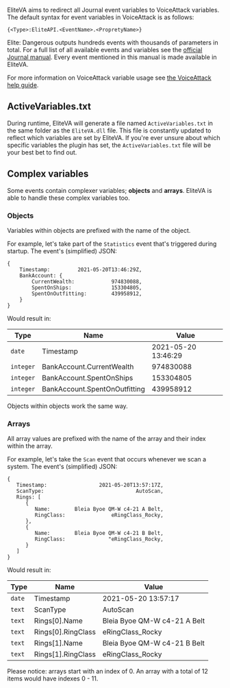 EliteVA aims to redirect all Journal event variables to VoiceAttack variables.
The default syntax for event variables in VoiceAttack is as follows:

```
{<Type>:EliteAPI.<EventName>.<PropretyName>}
```

Elite: Dangerous outputs hundreds events with thousands of parameters in total. 
For a full list of all available events and variables see the [official Journal manual](https://hosting.zaonce.net/community/journal/v30/Journal_Manual_v30.pdf).
Every event mentioned in this manual is made available in EliteVA.

For more information on VoiceAttack variable usage see [the VoiceAttack help guide](https://voiceattack.com/VoiceAttackHelp.pdf).

## ActiveVariables.txt
During runtime, EliteVA will generate a file named `ActiveVariables.txt` in the same folder as the `EliteVA.dll` file.
This file is constantly updated to reflect which variables are set by EliteVA. 
If you're ever unsure about which specific variables the plugin has set, the `ActiveVariables.txt` file will be your best bet to find out.

## Complex variables
Some events contain complexer variables; **objects** and **arrays**. EliteVA is able to handle these complex variables too.

### Objects
Variables within objects are prefixed with the name of the object.

For example, let's take part of the `Statistics` event that's triggered during startup. 
The event's (simplified) JSON:
```
{
    Timestamp:         2021-05-20T13:46:29Z,
    BankAccount: {
        CurrentWealth:            974830088,
        SpentOnShips:             153304805,
        SpentOnOutfitting:        439958912,
    }
}
```
Would result in:

|Type|Name|Value|
|---|---|---|
|`date`|Timestamp|2021-05-20 13:46:29|
|`integer`|BankAccount.CurrentWealth|974830088|
|`integer`|BankAccount.SpentOnShips|153304805|
|`integer`|BankAccount.SpentOnOutfitting|439958912|

Objects within objects work the same way.

### Arrays
All array values are prefixed with the name of the array and their index within the array.

For example, let's take the `Scan` event that occurs whenever we scan a system.
The event's (simplified) JSON:
```
{
   Timestamp:                 2021-05-20T13:57:17Z,
   ScanType:                              AutoScan,
   Rings: [
      {
         Name:        Bleia Byoe QM-W c4-21 A Belt,
         RingClass:               eRingClass_Rocky,
      },
      {
         Name:        Bleia Byoe QM-W c4-21 B Belt,
         RingClass:              "eRingClass_Rocky,
      }
   ]
}
```
Would result in:

|Type|Name|Value|
|---|---|---|
|`date`|Timestamp|2021-05-20 13:57:17|
|`text`|ScanType|AutoScan|
|`text`|Rings[0].Name|Bleia Byoe QM-W c4-21 A Belt|
|`text`|Rings[0].RingClass|eRingClass_Rocky|
|`text`|Rings[1].Name|Bleia Byoe QM-W c4-21 B Belt|
|`text`|Rings[1].RingClass|eRingClass_Rocky|

Please notice: arrays start with an index of 0. An array with a total of 12 items would have indexes 0 - 11.
